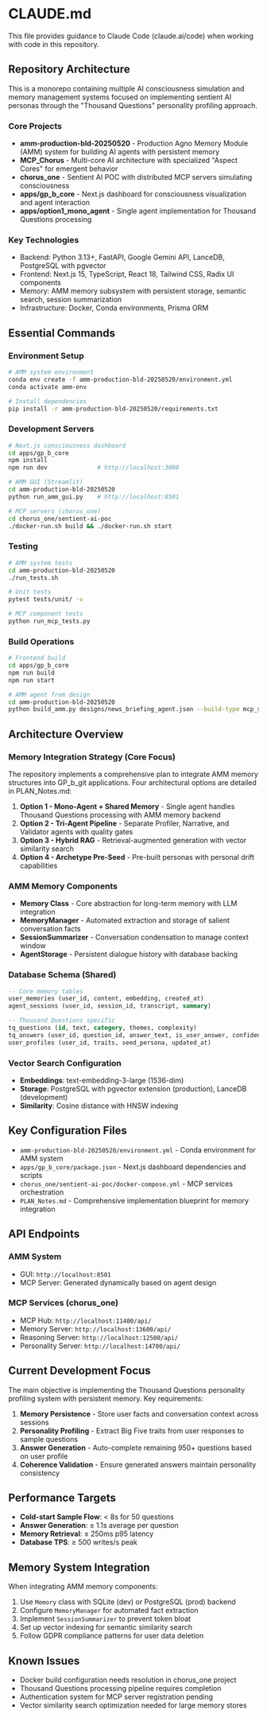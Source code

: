 # CLAUDE.md

This file provides guidance to Claude Code (claude.ai/code) when working with code in this repository.

## Repository Architecture

This is a monorepo containing multiple AI consciousness simulation and memory management systems focused on implementing sentient AI personas through the "Thousand Questions" personality profiling approach.

### Core Projects
- **amm-production-bld-20250520** - Production Agno Memory Module (AMM) system for building AI agents with persistent memory
- **MCP_Chorus** - Multi-core AI architecture with specialized "Aspect Cores" for emergent behavior
- **chorus_one** - Sentient AI POC with distributed MCP servers simulating consciousness
- **apps/gp_b_core** - Next.js dashboard for consciousness visualization and agent interaction
- **apps/option1_mono_agent** - Single agent implementation for Thousand Questions processing

### Key Technologies
- Backend: Python 3.13+, FastAPI, Google Gemini API, LanceDB, PostgreSQL with pgvector
- Frontend: Next.js 15, TypeScript, React 18, Tailwind CSS, Radix UI components
- Memory: AMM memory subsystem with persistent storage, semantic search, session summarization
- Infrastructure: Docker, Conda environments, Prisma ORM

## Essential Commands

### Environment Setup
```bash
# AMM system environment
conda env create -f amm-production-bld-20250520/environment.yml
conda activate amm-env

# Install dependencies
pip install -r amm-production-bld-20250520/requirements.txt
```

### Development Servers
```bash
# Next.js consciousness dashboard
cd apps/gp_b_core
npm install
npm run dev              # http://localhost:3000

# AMM GUI (Streamlit)
cd amm-production-bld-20250520
python run_amm_gui.py    # http://localhost:8501

# MCP servers (chorus_one)
cd chorus_one/sentient-ai-poc
./docker-run.sh build && ./docker-run.sh start
```

### Testing
```bash
# AMM system tests
cd amm-production-bld-20250520
./run_tests.sh

# Unit tests
pytest tests/unit/ -v

# MCP component tests
python run_mcp_tests.py
```

### Build Operations
```bash
# Frontend build
cd apps/gp_b_core
npm run build
npm run start

# AMM agent from design
cd amm-production-bld-20250520
python build_amm.py designs/news_briefing_agent.json --build-type mcp_server
```

## Architecture Overview

### Memory Integration Strategy (Core Focus)
The repository implements a comprehensive plan to integrate AMM memory structures into GP_b_git applications. Four architectural options are detailed in PLAN_Notes.md:

1. **Option 1 - Mono-Agent + Shared Memory** - Single agent handles Thousand Questions processing with AMM memory backend
2. **Option 2 - Tri-Agent Pipeline** - Separate Profiler, Narrative, and Validator agents with quality gates
3. **Option 3 - Hybrid RAG** - Retrieval-augmented generation with vector similarity search
4. **Option 4 - Archetype Pre-Seed** - Pre-built personas with personal drift capabilities

### AMM Memory Components
- **Memory Class** - Core abstraction for long-term memory with LLM integration
- **MemoryManager** - Automated extraction and storage of salient conversation facts
- **SessionSummarizer** - Conversation condensation to manage context window
- **AgentStorage** - Persistent dialogue history with database backing

### Database Schema (Shared)
```sql
-- Core memory tables
user_memories (user_id, content, embedding, created_at)
agent_sessions (user_id, session_id, transcript, summary)

-- Thousand Questions specific
tq_questions (id, text, category, themes, complexity)
tq_answers (user_id, question_id, answer_text, is_user_answer, confidence)
user_profiles (user_id, traits, seed_persona, updated_at)
```

### Vector Search Configuration
- **Embeddings**: text-embedding-3-large (1536-dim)
- **Storage**: PostgreSQL with pgvector extension (production), LanceDB (development)
- **Similarity**: Cosine distance with HNSW indexing

## Key Configuration Files

- `amm-production-bld-20250520/environment.yml` - Conda environment for AMM system
- `apps/gp_b_core/package.json` - Next.js dashboard dependencies and scripts
- `chorus_one/sentient-ai-poc/docker-compose.yml` - MCP services orchestration
- `PLAN_Notes.md` - Comprehensive implementation blueprint for memory integration

## API Endpoints

### AMM System
- GUI: `http://localhost:8501`
- MCP Server: Generated dynamically based on agent design

### MCP Services (chorus_one)
- MCP Hub: `http://localhost:11400/api/`
- Memory Server: `http://localhost:13600/api/`
- Reasoning Server: `http://localhost:12500/api/`
- Personality Server: `http://localhost:14700/api/`

## Current Development Focus

The main objective is implementing the Thousand Questions personality profiling system with persistent memory. Key requirements:

1. **Memory Persistence** - Store user facts and conversation context across sessions
2. **Personality Profiling** - Extract Big Five traits from user responses to sample questions
3. **Answer Generation** - Auto-complete remaining 950+ questions based on user profile
4. **Coherence Validation** - Ensure generated answers maintain personality consistency

## Performance Targets

- **Cold-start Sample Flow**: < 8s for 50 questions
- **Answer Generation**: ≤ 1.1s average per question
- **Memory Retrieval**: ≤ 250ms p95 latency
- **Database TPS**: ≥ 500 writes/s peak

## Memory System Integration

When integrating AMM memory components:
1. Use `Memory` class with SQLite (dev) or PostgreSQL (prod) backend
2. Configure `MemoryManager` for automated fact extraction
3. Implement `SessionSummarizer` to prevent token bloat
4. Set up vector indexing for semantic similarity search
5. Follow GDPR compliance patterns for user data deletion

## Known Issues

- Docker build configuration needs resolution in chorus_one project
- Thousand Questions processing pipeline requires completion
- Authentication system for MCP server registration pending
- Vector similarity search optimization needed for large memory stores